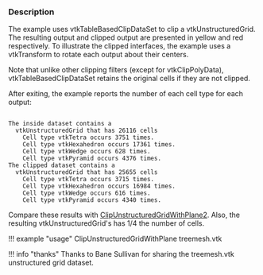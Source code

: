### Description

The example uses vtkTableBasedClipDataSet to clip a vtkUnstructuredGrid. The resulting output and clipped output are presented in yellow and red respectively. To illustrate the clipped interfaces, the example uses a vtkTransform to rotate each output about their centers.

Note that unlike other clipping filters (except for vtkClipPolyData), vtkTableBasedClipDataSet retains the original cells if they are not clipped.

After exiting, the example reports the number of each cell type for each output:
<pre><code>
The inside dataset contains a
  vtkUnstructuredGrid that has 26116 cells
	Cell type vtkTetra occurs 3751 times.
	Cell type vtkHexahedron occurs 17361 times.
	Cell type vtkWedge occurs 628 times.
	Cell type vtkPyramid occurs 4376 times.
The clipped dataset contains a 
  vtkUnstructuredGrid that has 25655 cells
	Cell type vtkTetra occurs 3715 times.
	Cell type vtkHexahedron occurs 16984 times.
	Cell type vtkWedge occurs 616 times.
	Cell type vtkPyramid occurs 4340 times.
</code></pre>

Compare these results with [ClipUnstructuredGridWithPlane2](/Cxx/UnstructuredGrid/ClipUnstructuredGridWithPlane2). Also, the resulting vtkUnstructuredGrid's has 1/4 the number of cells.

!!! example "usage"
    ClipUnstructuredGridWithPlane treemesh.vtk

!!! info "thanks"
    Thanks to Bane Sullivan for sharing the treemesh.vtk unstructured grid dataset.